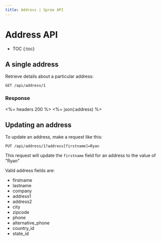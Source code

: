 ```yaml
---
title: Address | Spree API
---
```


# Address API

* TOC
{:toc}

## A single address 

Retrieve details about a particular address: 

    GET /api/address/1

### Response

<%= headers 200 %>
<%= json(:address) %>

## Updating an address

To update an address, make a request like this:

    PUT /api/address/1?address[firstname]=Ryan

This request will update the `firstname` field for an address to the value of \"Ryan\"

Valid address fields are:

* firstname
* lastname
* company
* address1
* address2
* city
* zipcode
* phone
* alternative_phone
* country_id
* state_id

